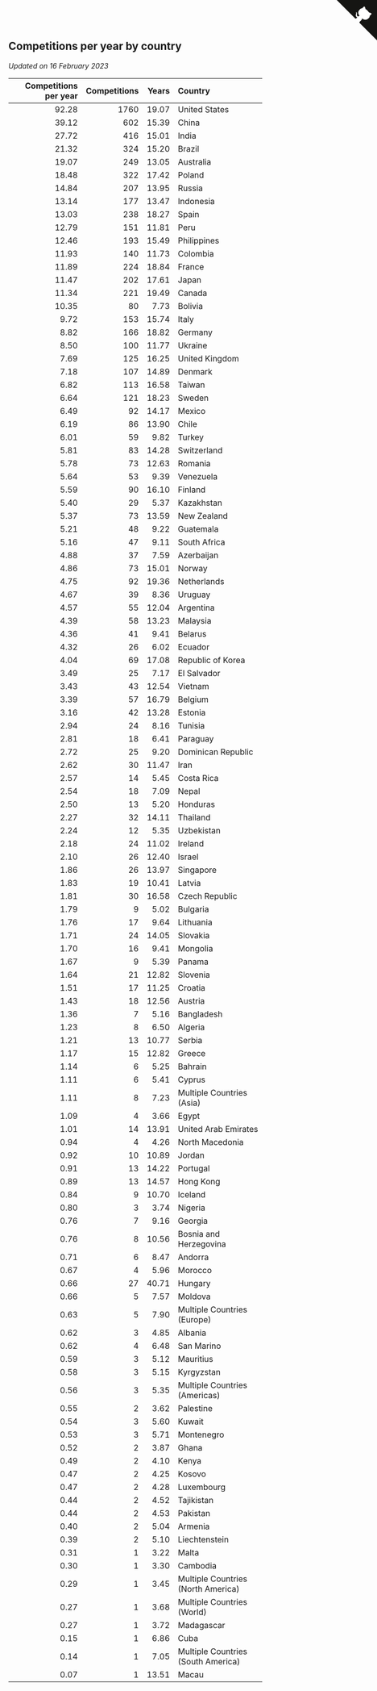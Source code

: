 ## Competitions per year by country

*Updated on 16 February 2023*

| Competitions per year | Competitions | Years | Country |
| ---: | ---: | ---: | :--- |
| 92.28 | 1760 | 19.07 | United States |
| 39.12 | 602 | 15.39 | China |
| 27.72 | 416 | 15.01 | India |
| 21.32 | 324 | 15.20 | Brazil |
| 19.07 | 249 | 13.05 | Australia |
| 18.48 | 322 | 17.42 | Poland |
| 14.84 | 207 | 13.95 | Russia |
| 13.14 | 177 | 13.47 | Indonesia |
| 13.03 | 238 | 18.27 | Spain |
| 12.79 | 151 | 11.81 | Peru |
| 12.46 | 193 | 15.49 | Philippines |
| 11.93 | 140 | 11.73 | Colombia |
| 11.89 | 224 | 18.84 | France |
| 11.47 | 202 | 17.61 | Japan |
| 11.34 | 221 | 19.49 | Canada |
| 10.35 | 80 | 7.73 | Bolivia |
| 9.72 | 153 | 15.74 | Italy |
| 8.82 | 166 | 18.82 | Germany |
| 8.50 | 100 | 11.77 | Ukraine |
| 7.69 | 125 | 16.25 | United Kingdom |
| 7.18 | 107 | 14.89 | Denmark |
| 6.82 | 113 | 16.58 | Taiwan |
| 6.64 | 121 | 18.23 | Sweden |
| 6.49 | 92 | 14.17 | Mexico |
| 6.19 | 86 | 13.90 | Chile |
| 6.01 | 59 | 9.82 | Turkey |
| 5.81 | 83 | 14.28 | Switzerland |
| 5.78 | 73 | 12.63 | Romania |
| 5.64 | 53 | 9.39 | Venezuela |
| 5.59 | 90 | 16.10 | Finland |
| 5.40 | 29 | 5.37 | Kazakhstan |
| 5.37 | 73 | 13.59 | New Zealand |
| 5.21 | 48 | 9.22 | Guatemala |
| 5.16 | 47 | 9.11 | South Africa |
| 4.88 | 37 | 7.59 | Azerbaijan |
| 4.86 | 73 | 15.01 | Norway |
| 4.75 | 92 | 19.36 | Netherlands |
| 4.67 | 39 | 8.36 | Uruguay |
| 4.57 | 55 | 12.04 | Argentina |
| 4.39 | 58 | 13.23 | Malaysia |
| 4.36 | 41 | 9.41 | Belarus |
| 4.32 | 26 | 6.02 | Ecuador |
| 4.04 | 69 | 17.08 | Republic of Korea |
| 3.49 | 25 | 7.17 | El Salvador |
| 3.43 | 43 | 12.54 | Vietnam |
| 3.39 | 57 | 16.79 | Belgium |
| 3.16 | 42 | 13.28 | Estonia |
| 2.94 | 24 | 8.16 | Tunisia |
| 2.81 | 18 | 6.41 | Paraguay |
| 2.72 | 25 | 9.20 | Dominican Republic |
| 2.62 | 30 | 11.47 | Iran |
| 2.57 | 14 | 5.45 | Costa Rica |
| 2.54 | 18 | 7.09 | Nepal |
| 2.50 | 13 | 5.20 | Honduras |
| 2.27 | 32 | 14.11 | Thailand |
| 2.24 | 12 | 5.35 | Uzbekistan |
| 2.18 | 24 | 11.02 | Ireland |
| 2.10 | 26 | 12.40 | Israel |
| 1.86 | 26 | 13.97 | Singapore |
| 1.83 | 19 | 10.41 | Latvia |
| 1.81 | 30 | 16.58 | Czech Republic |
| 1.79 | 9 | 5.02 | Bulgaria |
| 1.76 | 17 | 9.64 | Lithuania |
| 1.71 | 24 | 14.05 | Slovakia |
| 1.70 | 16 | 9.41 | Mongolia |
| 1.67 | 9 | 5.39 | Panama |
| 1.64 | 21 | 12.82 | Slovenia |
| 1.51 | 17 | 11.25 | Croatia |
| 1.43 | 18 | 12.56 | Austria |
| 1.36 | 7 | 5.16 | Bangladesh |
| 1.23 | 8 | 6.50 | Algeria |
| 1.21 | 13 | 10.77 | Serbia |
| 1.17 | 15 | 12.82 | Greece |
| 1.14 | 6 | 5.25 | Bahrain |
| 1.11 | 6 | 5.41 | Cyprus |
| 1.11 | 8 | 7.23 | Multiple Countries (Asia) |
| 1.09 | 4 | 3.66 | Egypt |
| 1.01 | 14 | 13.91 | United Arab Emirates |
| 0.94 | 4 | 4.26 | North Macedonia |
| 0.92 | 10 | 10.89 | Jordan |
| 0.91 | 13 | 14.22 | Portugal |
| 0.89 | 13 | 14.57 | Hong Kong |
| 0.84 | 9 | 10.70 | Iceland |
| 0.80 | 3 | 3.74 | Nigeria |
| 0.76 | 7 | 9.16 | Georgia |
| 0.76 | 8 | 10.56 | Bosnia and Herzegovina |
| 0.71 | 6 | 8.47 | Andorra |
| 0.67 | 4 | 5.96 | Morocco |
| 0.66 | 27 | 40.71 | Hungary |
| 0.66 | 5 | 7.57 | Moldova |
| 0.63 | 5 | 7.90 | Multiple Countries (Europe) |
| 0.62 | 3 | 4.85 | Albania |
| 0.62 | 4 | 6.48 | San Marino |
| 0.59 | 3 | 5.12 | Mauritius |
| 0.58 | 3 | 5.15 | Kyrgyzstan |
| 0.56 | 3 | 5.35 | Multiple Countries (Americas) |
| 0.55 | 2 | 3.62 | Palestine |
| 0.54 | 3 | 5.60 | Kuwait |
| 0.53 | 3 | 5.71 | Montenegro |
| 0.52 | 2 | 3.87 | Ghana |
| 0.49 | 2 | 4.10 | Kenya |
| 0.47 | 2 | 4.25 | Kosovo |
| 0.47 | 2 | 4.28 | Luxembourg |
| 0.44 | 2 | 4.52 | Tajikistan |
| 0.44 | 2 | 4.53 | Pakistan |
| 0.40 | 2 | 5.04 | Armenia |
| 0.39 | 2 | 5.10 | Liechtenstein |
| 0.31 | 1 | 3.22 | Malta |
| 0.30 | 1 | 3.30 | Cambodia |
| 0.29 | 1 | 3.45 | Multiple Countries (North America) |
| 0.27 | 1 | 3.68 | Multiple Countries (World) |
| 0.27 | 1 | 3.72 | Madagascar |
| 0.15 | 1 | 6.86 | Cuba |
| 0.14 | 1 | 7.05 | Multiple Countries (South America) |
| 0.07 | 1 | 13.51 | Macau |


<a href="https://github.com/JustinTimeCuber/wca_statistics" class="github-corner" aria-label="View source on Github"><svg width="80" height="80" viewBox="0 0 250 250" style="fill:#151513; color:#fff; position: absolute; top: 0; border: 0; right: 0;" aria-hidden="true"><path d="M0,0 L115,115 L130,115 L142,142 L250,250 L250,0 Z"></path><path d="M128.3,109.0 C113.8,99.7 119.0,89.6 119.0,89.6 C122.0,82.7 120.5,78.6 120.5,78.6 C119.2,72.0 123.4,76.3 123.4,76.3 C127.3,80.9 125.5,87.3 125.5,87.3 C122.9,97.6 130.6,101.9 134.4,103.2" fill="currentColor" style="transform-origin: 130px 106px;" class="octo-arm"></path><path d="M115.0,115.0 C114.9,115.1 118.7,116.5 119.8,115.4 L133.7,101.6 C136.9,99.2 139.9,98.4 142.2,98.6 C133.8,88.0 127.5,74.4 143.8,58.0 C148.5,53.4 154.0,51.2 159.7,51.0 C160.3,49.4 163.2,43.6 171.4,40.1 C171.4,40.1 176.1,42.5 178.8,56.2 C183.1,58.6 187.2,61.8 190.9,65.4 C194.5,69.0 197.7,73.2 200.1,77.6 C213.8,80.2 216.3,84.9 216.3,84.9 C212.7,93.1 206.9,96.0 205.4,96.6 C205.1,102.4 203.0,107.8 198.3,112.5 C181.9,128.9 168.3,122.5 157.7,114.1 C157.9,116.9 156.7,120.9 152.7,124.9 L141.0,136.5 C139.8,137.7 141.6,141.9 141.8,141.8 Z" fill="currentColor" class="octo-body"></path></svg></a><style>.github-corner:hover .octo-arm{animation:octocat-wave 560ms ease-in-out}@keyframes octocat-wave{0%,100%{transform:rotate(0)}20%,60%{transform:rotate(-25deg)}40%,80%{transform:rotate(10deg)}}@media (max-width:500px){.github-corner:hover .octo-arm{animation:none}.github-corner .octo-arm{animation:octocat-wave 560ms ease-in-out}}</style>
